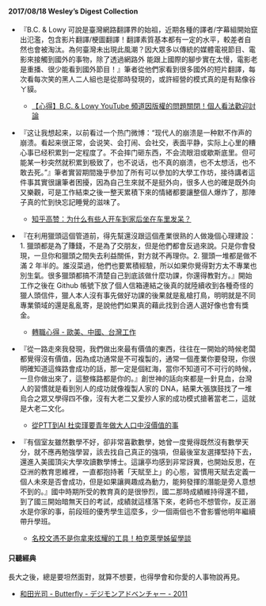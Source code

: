 #### 2017/08/18 Wesley’s Digest Collection

- 『B.C. & Lowy 可說是臺灣網路翻譯界的始祖，近期各種的譯者/字幕組開始竄出氾濫，包含影片翻譯/梗圖翻譯！翻譯素質基本都有一定的水平，較差者自然也會被淘汰。為何臺灣未出現此風潮？因大眾多以傳統的媒體電視節目、電影來接觸到國外的事物，除了透過網路外 能跟上國際的腳步實在太慢，電影老是重播、很少能看到國外節目！』筆者從他們家看到很多國外的短片翻譯，每次看每次笑的黑人二人組也是從那時發現的，或許經營的模式真的是有點像谷ㄚ貘。
  - [【心得】B.C. & Lowy YouTube 頻道因版權的問題關閉！個人看法歡迎討論](https://www.proguidescreen.com/?p=8615)
  
- 『这让我想起来，以前看过一个热门微博：“现代人的崩溃是一种默不作声的崩溃。看起来很正常，会说笑、会打闹、会社交，表面平静，实际上心里的糟心事已经积累到一定程度了。不会摔门砸东西，不会流眼泪或歇斯底里。但可能某一秒突然就积累到极致了，也不说话，也不真的崩溃，也不太想活，也不敢去死。”』筆者實習期間幾乎參加了所有可以參加的大學工作坊，接待講者這件事其實很讓筆者困擾，因為自己生來就不是挺外向，很多人也的確是既外向又樂觀，可是工作結束之後一整天累積下來的情緒都要讓整個人爆炸了，那陣子真的忙到快忘記睡覺的滋味了。
  - [知乎高赞：为什么有些人开车到家后坐在车里发呆？](https://mp.weixin.qq.com/s?__biz=MzA5NzQ2MjMxMQ%3D%3D&mid=2705030790&idx=1&sn=58135f0867edc9e25c8ddd57faf2c4fc&chksm=b46fafce831826d870d87d7ee29fb3720e17586d2c633add948d636ed25598779c8c2ae12ca0&mpshare=1&scene=43&srcid=0803H249zZayj6irj76UuCgF#rd)
  
- 『在利用獵頭這個管道前，得先幫還沒跟這個產業很熟的人做幾個心理建設：1. 獵頭都是為了賺錢，不是為了交朋友，但是他們都會反過來說。只是你會發現，一旦你和獵頭之間失去利益關係，對方就不再理你。2. 獵頭一堆都是做不滿 2 年半的。誰沒菜過，他們也要累積經驗，所以如果你覺得對方太不專業也別生氣。很多獵頭都搞不清楚自己到底該做什麼功課，你還得教對方。』開始工作之後在 Github 帳號下放了個人信箱連結之後真的就陸續收到各種奇怪的獵人頭信件，獵人本人沒有事先做好功課的後果就是亂槍打鳥，明明就是不同專業領域的還是亂亂寄，是說他們如果真的藉此找到合適人選好像也會有獎金。
  - [轉職心得 - 歐美、中國、台灣工作](http://yashi4sale.pixnet.net/blog/post/82444615)
  
- 『從一路走來我發現，我們做出來最有價值的東西，往往在一開始的時候老闆都覺得沒有價值，因為成功通常是不可複製的，通常一個產業你要發現，你很明確知道這條路會成功的話，那一定是個紅海，當你不知道可不可行的時候，一旦你做出來了，這整條路都是你的。』創世神的話向來都是一針見血，台灣人的習慣就是看到別人的成功就像複製人家的 DNA，結果大張旗鼓找了一堆烏合之眾又學得四不像，沒有大老二又愛抄人家的成功模式搶著當老二，這就是大老二文化。
  - [從PTT到AI 杜奕瑾要青年做大人口中沒價值的事](https://money.udn.com/money/story/11162/2606068)


- 『有個室友雖然數學不好，卻非常喜歡數學，她曾一度覺得既然沒有數學天分，就不應再勉強學習，該去找自己真正的強項，但最後室友選擇堅持下去，還進入美國頂尖大學攻讀數學博士。這讓亭均感到非常訝異，也開始反思，在亞洲的教育思維裡，一直都抱持著「天賦至上」的心態，習慣用天賦去定義一個人未來是否會成功，但是如果讓興趣成為動力，能夠發揮的潛能是旁人意想不到的。』國中時期所受的教育真的是很慘烈，國二那時成績維持得還不錯，到了國三開始暗無天日的考試，成績就這樣落下來，老師也不想管你，反正溺水是你家的事，前段班的優秀學生這麼多，少一個兩個也不會影響他明年繼續帶升學班。
  - [名校文憑不是你拿來炫耀的工具！柏克萊學姊留學談](https://ioh.tw/ioharticles-%E6%B5%B7%E5%A4%96%E5%B0%88%E5%8D%80-%E6%B5%B7%E5%A4%96%E7%95%99%E5%AD%B8-%E5%8D%93%E4%BA%AD%E5%9D%87%E5%B0%88%E8%A8%AA/)





#### 只聽經典
長大之後，總是要坦然面對，就算不想要，也得學會和你愛的人事物說再見。
- [和田光司 - Butterfly - デジモンアドベンチャー - 2011](https://www.youtube.com/watch?v=lCMgx7T-QcI)